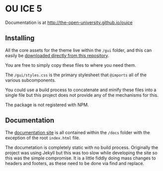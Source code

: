 # OU ICE 5

Documentation is at http://the-open-university.github.io/ouice

## Installing
All the core assets for the theme live within the `/gui` folder, and this can easily be [downloaded directly from this repository](https://github.com/the-open-university/ouice/archive/master.zip).

You are free to simply copy these files to where you need them.

The `/gui/styles.css` is the primary stylesheet that `@imports` all of the various subcomponents.

You could use a build process to concatenate and minify these files into a single file but this project does not provide any of the mechanisms for this.

The package is not registered with NPM.

## Documentation
The [documentation site](http://the-open-university.github.io/ouice) is all contained within the `/docs` folder with the exception of the root `index.html` file.

The documetation is completely static with no build process. Originally the project was using Jekyll but this was too slow while developing the site so this was the simple compromise. It is a little fiddly doing mass changes to headers and footers, as these need to be done via find and replace.
